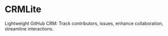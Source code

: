 # CRMLite
 Lightweight GitHub CRM: Track contributors, issues, enhance collaboration, streamline interactions.
